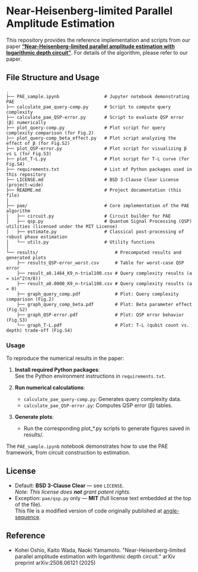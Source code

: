 # Near-Heisenberg-limited Parallel Amplitude Estimation

This repository provides the reference implementation and scripts from our paper [**“Near-Heisenberg-limited parallel amplitude estimation with logarithmic depth circuit”**](https://doi.org/10.48550/arXiv.2508.06121). 
For details of the algorithm, please refer to our paper.


## File Structure and Usage
```text
.
├── PAE_sample.ipynb                 # Jupyter notebook demonstrating PAE
├── calculate_pae_query-comp.py      # Script to compute query complexity
├── calculate_pae_QSP-error.py       # Script to evaluate QSP error (β) numerically
├── plot_query-comp.py               # Plot script for query complexity comparison (for Fig.2)
├── plot_query-comp_beta_effect.py   # Plot script analyzing the effect of β (for Fig.S2)
├── plot_QSP-error.py                # Plot script for visualizing β vs L (for Fig.S3)
├── plot_T-L.py                      # Plot script for T-L curve (for Fig.S4)
├── requirements.txt                 # List of Python packages used in this repository
├── LICENSE.md                       # BSD 3-Clause Clear License (project-wide)
├── README.md                        # Project documentation (this file)
│
├── pae/                             # Core implementation of the PAE algorithm
│   ├── circuit.py                   # Circuit builder for PAE
│   ├── qsp.py                       # Quantum Signal Processing (QSP) utilities (licensed under the MIT License)
│   ├── estimate.py                  # Classical post-processing of robust phase estimation
│   └── utils.py                     # Utility functions
│
└── results/                             # Precomputed results and generated plots
    ├── results_QSP-error_worst.csv      # Table for worst-case QSP error
    ├── result_a0.1464_K9_n-trial100.csv # Query complexity results (a = sin^2(π/8))
    ├── result_a0.0000_K9_n-trial100.csv # Query complexity results (a = 0)
    ├── graph_query_comp.pdf             # Plot: Query complexity comparison (Fig.2)
    ├── graph_query_comp_beta.pdf        # Plot: Beta parameter effect (Fig.S2)
    ├── graph_QSP-error.pdf              # Plot: QSP error behavior (Fig.S3)
    └── graph_T-L.pdf                    # Plot: T-L (qubit count vs. depth) trade-off (Fig.S4)
```

### Usage

To reproduce the numerical results in the paper:

1. **Install required Python packages**:  
    See the Python environment instructions in `requirements.txt`.

2. **Run numerical calculations**:  
   - `calculate_pae_query-comp.py`: Generates query complexity data.
   - `calculate_pae_QSP-error.py`: Computes QSP error (β) tables.

3. **Generate plots**:  
   - Run the corresponding plot_*.py scripts to generate figures saved in results/.

The `PAE_sample.ipynb` notebook demonstrates how to use the PAE framework, from circuit construction to estimation.


## License
- Default: **BSD 3-Clause Clear** — see `LICENSE`.  
  *Note: This license does **not** grant patent rights.*
- Exception: `pae/qsp.py` only — **MIT** (full license text embedded at the top of the file).  
  This file is a modified version of code originally published at [angle-sequence](https://github.com/alibaba-edu/angle-sequence).

## Reference
- Kohei Oshio, Kaito Wada, Naoki Yamamoto. "Near-Heisenberg-limited parallel amplitude estimation with logarithmic depth circuit." arXiv preprint arXiv:2508.06121 (2025)